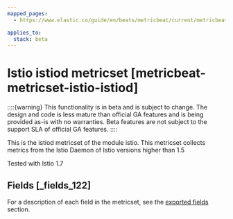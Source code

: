```yaml
---
mapped_pages:
  - https://www.elastic.co/guide/en/beats/metricbeat/current/metricbeat-metricset-istio-istiod.html

applies_to:
  stack: beta
---
```


# Istio istiod metricset [metricbeat-metricset-istio-istiod]

::::{warning}
This functionality is in beta and is subject to change. The design and code is less mature than official GA features and is being provided as-is with no warranties. Beta features are not subject to the support SLA of official GA features.
::::


This is the istiod metricset of the module istio. This metricset collects metrics from the Istio Daemon of Istio versions higher than 1.5

Tested with Istio 1.7

## Fields [_fields_122]

For a description of each field in the metricset, see the [exported fields](/reference/metricbeat/exported-fields-istio.md) section.


